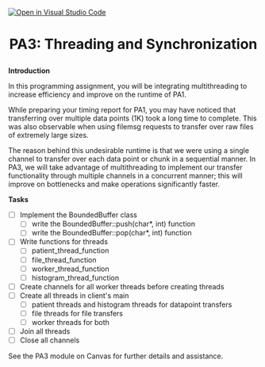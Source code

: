 [![Open in Visual Studio Code](https://classroom.github.com/assets/open-in-vscode-c66648af7eb3fe8bc4f294546bfd86ef473780cde1dea487d3c4ff354943c9ae.svg)](https://classroom.github.com/online_ide?assignment_repo_id=9263836&assignment_repo_type=AssignmentRepo)
# <p align="center">PA3: Threading and Synchronization<p>

**Introduction**

In this programming assignment, you will be integrating multithreading to increase efficiency and improve on the runtime of PA1.

While preparing your timing report for PA1, you may have noticed that transferring over multiple data points (1K) took a long time to complete. This was also observable when using filemsg requests to transfer over raw files of extremely large sizes.

The reason behind this undesirable runtime is that we were using a single channel to transfer over each data point or chunk in a sequential manner. In PA3, we will take advantage of multithreading to implement our transfer functionality through multiple channels in a concurrent manner; this will improve on bottlenecks and make operations significantly faster.

**Tasks**

- [ ] Implement the BoundedBuffer class
  - [ ] write the BoundedBuffer::push(char*, int) function
  - [ ] write the BoundedBuffer::pop(char*, int) function
- [ ] Write functions for threads
  - [ ] patient_thread_function
  - [ ] file_thread_function
  - [ ] worker_thread_function
  - [ ] histogram_thread_function
- [ ] Create channels for all worker threads before creating threads
- [ ] Create all threads in client's main
  - [ ] patient threads and histogram threads for datapoint transfers
  - [ ] file threads for file transfers
  - [ ] worker threads for both
- [ ] Join all threads
- [ ] Close all channels

See the PA3 module on Canvas for further details and assistance.
